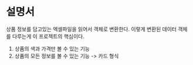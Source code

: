 # 설명서

상품 정보를 담고있는 엑셀파일을 읽어서 객체로 변환한다.
이렇게 변환된 데이터 객체를 다루는게 이 프로젝트의 핵심이다.

1. 상품의 색과 가격만 볼 수 있는 기능
2. 상품의 모든 정보를 볼 수 있는 기능 -> 카드 형식
